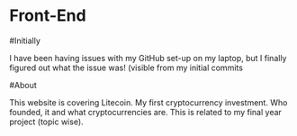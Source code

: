 # Front-End

#Initially

I have been having issues with my GitHub set-up on my laptop, but I finally figured out what the issue was! (visible from my initial commits

#About

This website is covering Litecoin. My first cryptocurrency investment. Who founded, it and what cryptocurrencies are. This is related to my final year project (topic wise).